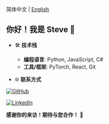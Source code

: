 简体中文 | [English](https://github.com/smbb1234/smbb1234/edit/main/README.md)

## 你好！我是 Steve 👋

- 🛠️ **技术栈**
  - **编程语言**: Python, JavaScript, C#
  - **工具/框架**: PyTorch, React, Git

- 🌐 **联系方式**

[![GitHub](https://img.icons8.com/?size=50&id=62856&format=png&color=000000)](https://github.com/smbb1234)

[![LinkedIn](https://img.icons8.com/?size=50&id=13930&format=png&color=000000)](https://www.linkedin.com/in/beile-jia-704414171/)
 
**感谢你的来访！期待与您合作！** 🎉






